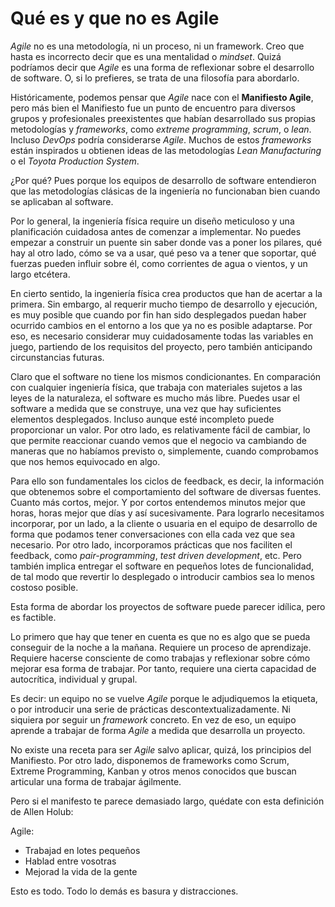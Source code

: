 # Qué es y que no es Agile

_Agile_ no es una metodología, ni un proceso, ni un framework. Creo que hasta es incorrecto decir que es una mentalidad o _mindset_. Quizá podríamos decir que _Agile_ es una forma de reflexionar sobre el desarrollo de software. O, si lo prefieres, se trata de una filosofía para abordarlo.

Históricamente, podemos pensar que _Agile_ nace con el **Manifiesto Agile**, pero más bien el Manifiesto fue un punto de encuentro para diversos grupos y profesionales preexistentes que habían desarrollado sus propias metodologías y _frameworks_, como _extreme programming_, _scrum_, o _lean_. Incluso _DevOps_ podría considerarse _Agile_. Muchos de estos _frameworks_ están inspirados u obtienen ideas de las metodologías _Lean Manufacturing_ o el _Toyota Production System_.

¿Por qué? Pues porque los equipos de desarrollo de software entendieron que las metodologías clásicas de la ingeniería no funcionaban bien cuando se aplicaban al software. 

Por lo general, la ingeniería física require un diseño meticuloso y una planificación cuidadosa antes de comenzar a implementar. No puedes empezar a construir un puente sin saber donde vas a poner los pilares, qué hay al otro lado, cómo se va a usar, qué peso va a tener que soportar, qué fuerzas pueden influir sobre él, como corrientes de agua o vientos, y un largo etcétera.

En cierto sentido, la ingeniería física crea productos que han de acertar a la primera. Sin embargo, al requerir mucho tiempo de desarrollo y ejecución, es muy posible que cuando por fin han sido desplegados puedan haber ocurrido cambios en el entorno a los que ya no es posible adaptarse. Por eso, es necesario considerar muy cuidadosamente todas las variables en juego, partiendo de los requisitos del proyecto, pero también anticipando circunstancias futuras.

Claro que el software no tiene los mismos condicionantes. En comparación con cualquier ingeniería física, que trabaja con materiales sujetos a las leyes de la naturaleza, el software es mucho más libre. Puedes usar el software a medida que se construye, una vez que hay suficientes elementos desplegados. Incluso aunque esté incompleto puede proporcionar un valor. Por otro lado, es relativamente fácil de cambiar, lo que permite reaccionar cuando vemos que el negocio va cambiando de maneras que no habíamos previsto o, simplemente, cuando comprobamos que nos hemos equivocado en algo.

Para ello son fundamentales los ciclos de feedback, es decir, la información que obtenemos sobre el comportamiento del software de diversas fuentes. Cuanto más cortos, mejor. Y por cortos entendemos minutos mejor que horas, horas mejor que días y así sucesivamente. Para lograrlo necesitamos incorporar, por un lado, a la cliente o usuaria en el equipo de desarrollo de forma que podamos tener conversaciones con ella cada vez que sea necesario. Por otro lado, incorporamos prácticas que nos faciliten el feedback, como _pair-programming_, _test driven development_, etc. Pero también implica entregar el software en pequeños lotes de funcionalidad, de tal modo que revertir lo desplegado o introducir cambios sea lo menos costoso posible.

Esta forma de abordar los proyectos de software puede parecer idílica, pero es factible. 

Lo primero que hay que tener en cuenta es que no es algo que se pueda conseguir de la noche a la mañana. Requiere un proceso de aprendizaje. Requiere hacerse consciente de como trabajas y reflexionar sobre cómo mejorar esa forma de trabajar. Por tanto, requiere una cierta capacidad de autocrítica, individual y grupal.

Es decir: un equipo no se vuelve _Agile_ porque le adjudiquemos la etiqueta, o por introducir una serie de prácticas descontextualizadamente. Ni siquiera por seguir un _framework_ concreto. En vez de eso, un equipo aprende a trabajar de forma _Agile_ a medida que desarrolla un proyecto.

No existe una receta para ser _Agile_ salvo aplicar, quizá, los principios del Manifiesto. Por otro lado, disponemos de frameworks como Scrum, Extreme Programming, Kanban y otros menos conocidos que buscan articular una forma de trabajar ágilmente.

Pero si el manifesto te parece demasiado largo, quédate con esta definición de Allen Holub:

Agile:

* Trabajad en lotes pequeños
* Hablad entre vosotras
* Mejorad la vida de la gente

Esto es todo. Todo lo demás es basura y distracciones.

